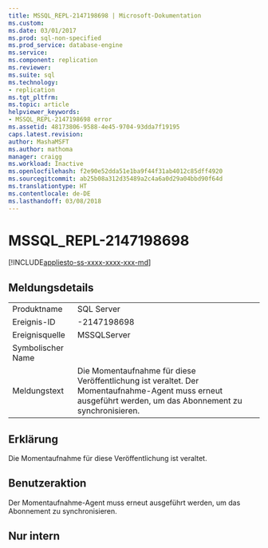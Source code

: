 ```yaml
---
title: MSSQL_REPL-2147198698 | Microsoft-Dokumentation
ms.custom: 
ms.date: 03/01/2017
ms.prod: sql-non-specified
ms.prod_service: database-engine
ms.service: 
ms.component: replication
ms.reviewer: 
ms.suite: sql
ms.technology:
- replication
ms.tgt_pltfrm: 
ms.topic: article
helpviewer_keywords:
- MSSQL_REPL-2147198698 error
ms.assetid: 48173806-9588-4e45-9704-93dda7f19195
caps.latest.revision: 
author: MashaMSFT
ms.author: mathoma
manager: craigg
ms.workload: Inactive
ms.openlocfilehash: f2e90e52dda51e1ba9f44f31ab4012c85dff4920
ms.sourcegitcommit: ab25b08a312d35489a2c4a6a0d29a04bbd90f64d
ms.translationtype: HT
ms.contentlocale: de-DE
ms.lasthandoff: 03/08/2018
---
```

# <a name="mssqlrepl-2147198698"></a>MSSQL_REPL-2147198698
[!INCLUDE[appliesto-ss-xxxx-xxxx-xxx-md](../../includes/appliesto-ss-xxxx-xxxx-xxx-md.md)]
    
## <a name="message-details"></a>Meldungsdetails  
  
|||  
|-|-|  
|Produktname|SQL Server|  
|Ereignis-ID|-2147198698|  
|Ereignisquelle|MSSQLServer|  
|Symbolischer Name||  
|Meldungstext|Die Momentaufnahme für diese Veröffentlichung ist veraltet. Der Momentaufnahme-Agent muss erneut ausgeführt werden, um das Abonnement zu synchronisieren.|  
  
## <a name="explanation"></a>Erklärung  
 Die Momentaufnahme für diese Veröffentlichung ist veraltet.  
  
## <a name="user-action"></a>Benutzeraktion  
 Der Momentaufnahme-Agent muss erneut ausgeführt werden, um das Abonnement zu synchronisieren.  
  
## <a name="internal-only"></a>Nur intern  
  
